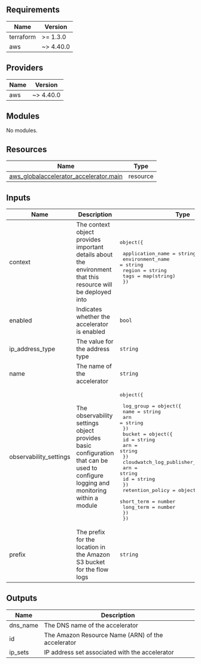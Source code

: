 [comment]: # (BEGIN_TF_DOCS)

## Requirements

| Name | Version |
|------|---------|
| terraform | >= 1.3.0 |
| aws | ~> 4.40.0 |

## Providers

| Name | Version |
|------|---------|
| aws | ~> 4.40.0 |

## Modules

No modules.

## Resources

| Name | Type |
|------|------|
| [aws_globalaccelerator_accelerator.main](https://registry.terraform.io/providers/hashicorp/aws/latest/docs/resources/globalaccelerator_accelerator) | resource |

## Inputs

| Name | Description | Type | Default | Required |
|------|-------------|------|---------|:--------:|
| context | The context object provides important details about the environment that this resource will be deployed into | <pre>object({<br><br>    application_name = string<br>    environment_name = string<br>    region           = string<br>    tags             = map(string)<br>  })</pre> | n/a | yes |
| enabled | Indicates whether the accelerator is enabled | `bool` | `true` | no |
| ip\_address\_type | The value for the address type | `string` | `"IPV4"` | no |
| name | The name of the accelerator | `string` | n/a | yes |
| observability\_settings | The observability settings object provides basic configuration that can be used to configure logging and monitoring within a module | <pre>object({<br><br>    log_group = object({<br>      name = string<br>      arn  = string<br>    })<br>    bucket = object({<br>      id  = string<br>      arn = string<br>    })<br>    cloudwatch_log_publisher_policy = object({<br>      arn = string<br>      id  = string<br>    })<br>    retention_policy = object({<br>      short_term = number<br>      long_term  = number<br>    })<br>  })</pre> | `null` | no |
| prefix | The prefix for the location in the Amazon S3 bucket for the flow logs | `string` | `"flow-logs/"` | no |

## Outputs

| Name | Description |
|------|-------------|
| dns\_name | The DNS name of the accelerator |
| id | The Amazon Resource Name (ARN) of the accelerator |
| ip\_sets | IP address set associated with the accelerator |

[comment]: # (END_TF_DOCS)